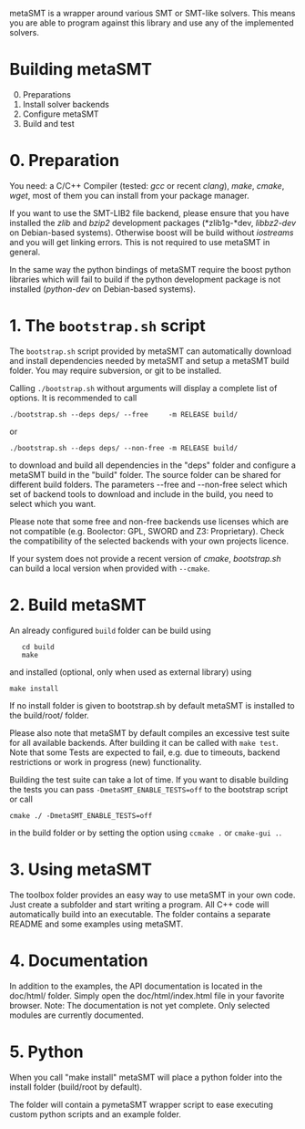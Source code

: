 metaSMT is a wrapper around various SMT or SMT-like solvers.
This means you are able to program against this library and use any
of the implemented solvers.

# Building metaSMT

0. Preparations
1. Install solver backends
2. Configure metaSMT
3. Build and test


# 0. Preparation 

You need: a C/C++ Compiler (tested: *gcc* or recent *clang*), *make*, *cmake*, *wget*,
most of them you can install from your package manager.

If you want to use the SMT-LIB2 file backend, please ensure that you have
installed the *zlib* and *bzip2* development packages (*zlib1g-*dev, *libbz2-dev* on
Debian-based systems).  Otherwise boost will be build without *iostreams* and you
will get linking errors. This is not required to use metaSMT in general.

In the same way the python bindings of metaSMT require the boost python
libraries which will fail to build if the python development package is not
installed (*python-dev* on Debian-based systems).

# 1. The `bootstrap.sh` script

The `bootstrap.sh` script provided by metaSMT can automatically download and
install dependencies needed by metaSMT and setup a metaSMT build folder. You
may require subversion, or git to be installed.

Calling `./bootstrap.sh` without arguments will display a complete list of
options. It is recommended to call

 ```
./bootstrap.sh --deps deps/ --free     -m RELEASE build/
```

or

```
./bootstrap.sh --deps deps/ --non-free -m RELEASE build/
```

to download and build all dependencies in the "deps" folder and configure a
metaSMT build in the "build" folder. The source folder can be shared for
different build folders. The parameters --free and --non-free select which
set of backend tools to download and include in the build, you need to select
which you want.

Please note that some free and non-free backends use licenses which
are not compatible (e.g. Boolector: GPL, SWORD and Z3: Proprietary).
Check the compatibility of the selected backends with your own projects
licence.

If your system does not provide a recent version of *cmake*, *bootstrap.sh* can
build a local version when provided with `--cmake`.

# 2. Build metaSMT

An already configured `build` folder can be build using

```
   cd build
   make
```

and installed (optional, only when used as external library) using

  ```make install```

If no install folder is given to bootstrap.sh by default metaSMT is installed
to the build/root/ folder.

Please also note that metaSMT by default compiles an excessive test suite for
all available backends. After building it can be called with `make test`.
Note that some Tests are expected to fail, e.g. due to timeouts, backend
restrictions or work in progress (new) functionality.


Building the test suite can take a lot of time. If you want to disable
building the tests you can  pass `-DmetaSMT_ENABLE_TESTS=off` to the bootstrap
script or call

  ```cmake ./ -DmetaSMT_ENABLE_TESTS=off```

in the build folder or by setting the option using `ccmake .` or
`cmake-gui .`.

# 3. Using metaSMT

The toolbox folder provides an easy way to use metaSMT in your own code.
Just create a subfolder and start writing a program. All C++ code will
automatically build into an executable. The folder contains a separate README
and some examples using metaSMT.

# 4. Documentation

In addition to the examples, the API documentation is located in the doc/html/
folder. Simply open the doc/html/index.html file in your favorite browser.
Note: The documentation is not yet complete. Only selected modules are
currently documented.

#  5. Python

When you call "make install" metaSMT will place a python folder into the
install folder (build/root by default).

The folder will contain a pymetaSMT wrapper script to ease executing custom
python scripts and an example folder.

